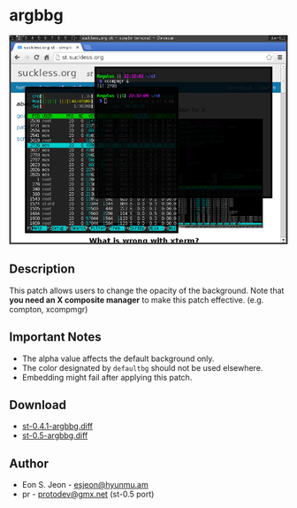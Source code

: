 argbbg
======

[![Screenshot](st-argbbg.png)](st-argbbg.png)

## Description ##
This patch allows users to change the opacity of the background.
Note that **you need an X composite manager** to make this patch effective. (e.g. compton, xcompmgr)

## Important Notes ##
 - The alpha value affects the default background only.
 - The color designated by `defaultbg` should not be used elsewhere.
 - Embedding might fail after applying this patch.

## Download ##
 * [st-0.4.1-argbbg.diff](st-0.4.1-argbbg.diff)
 * [st-0.5-argbbg.diff](st-0.5-argbbg.diff)

## Author ##
 * Eon S. Jeon - esjeon@hyunmu.am
 * pr - protodev@gmx.net (st-0.5 port)
